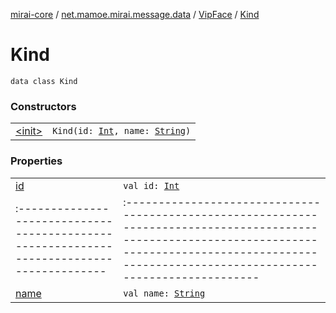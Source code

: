 [mirai-core](../../../index.md) / [net.mamoe.mirai.message.data](../../index.md) / [VipFace](../index.md) / [Kind](./index.md)

# Kind

`data class Kind`

### Constructors
|||
|:----------------------------------------------------------------------------------------|:---------------------------------------------------------------------------------------------------------------------------------------------------------------------------------------------------------|
| [&lt;init&gt;](-init-.md) | `Kind(id: `[`Int`](https://kotlinlang.org/api/latest/jvm/stdlib/kotlin/-int/index.html)`, name: `[`String`](https://kotlinlang.org/api/latest/jvm/stdlib/kotlin/-string/index.html)`)` |

### Properties
|||
|:----------------------------------------------------------------------------------------|:---------------------------------------------------------------------------------------------------------------------------------------------------------------------------------------------------------|
| [id](id.md) | `val id: `[`Int`](https://kotlinlang.org/api/latest/jvm/stdlib/kotlin/-int/index.html) ||||
|:----------------------------------------------------------------------------------------|:---------------------------------------------------------------------------------------------------------------------------------------------------------------------------------------------------------|
| [name](name.md) | `val name: `[`String`](https://kotlinlang.org/api/latest/jvm/stdlib/kotlin/-string/index.html) |

